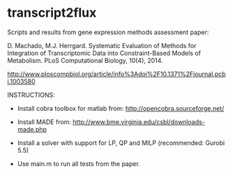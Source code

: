 transcript2flux
===============

Scripts and results from gene expression methods assessment paper:

D. Machado, M.J. Herrgard. Systematic Evaluation of Methods for Integration of Transcriptomic Data into Constraint-Based Models of Metabolism. PLoS Computational Biology, 10(4), 2014.

http://www.ploscompbiol.org/article/info%3Adoi%2F10.1371%2Fjournal.pcbi.1003580


INSTRUCTIONS:

- Install cobra toolbox for matlab from: http://opencobra.sourceforge.net/
- Install MADE from: http://www.bme.virginia.edu/csbl/downloads-made.php
- Install a solver with support for LP, QP and MILP (recommended: Gurobi 5.5)

- Use main.m to run all tests from the paper.
